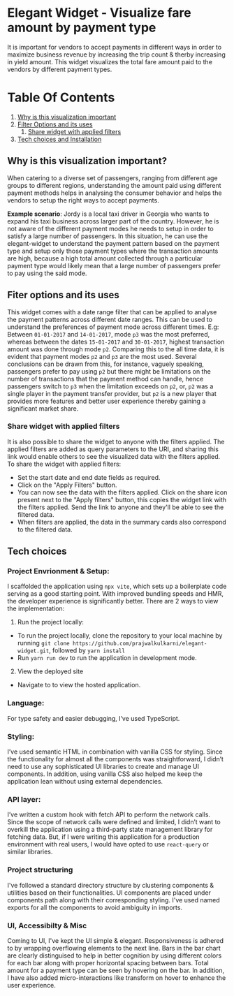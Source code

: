 # Elegant Widget - Visualize fare amount by payment type

It is important for vendors to accept payments in different ways in order to maximize business revenue by increasing the trip count & therby increasing in yield amount.
This widget visualizes the total fare amount paid to the vendors by different payment types.

# Table Of Contents

1. [Why is this visualization important](#visualization_importance)
2. [Filter Options and its uses](#filter_options)
   1. [Share widget with applied filters](#filter_options_share)
3. [Tech choices and Installation](#tech_choices)

## Why is this visualization important? <a name="visualization_importance"></a>

When catering to a diverse set of passengers, ranging from different age groups to different regions, understanding the amount paid using different payment methods helps in analysing the consumer behavior and helps the vendors to setup the right ways to accept payments.

<b>Example scenario</b>: Jordy is a local taxi driver in Georgia who wants to expand his taxi business across larger part of the country. However, he is not aware of the different payment modes he needs to setup in order to satisfy a large number of passengers.
In this situation, he can use the elegant-widget to understand the payment pattern based on the payment type and setup only those payment types where the transaction amounts are high, because a high total amount collected through a particular payment type would likely mean that a large number of passengers prefer to pay using the said mode.

## Fiter options and its uses <a name="filter_options"></a>

This widget comes with a date range filter that can be applied to analyse the payment patterns across different date ranges. This can be used to understand the preferences of payment mode across different times. E.g: Between `01-01-2017` and `14-01-2017`, mode `p3` was the most preferred, whereas between the dates `15-01-2017` and `30-01-2017`, highest transaction amount was done through mode `p2`. Comparing this to the all time data, it is evident that payment modes `p2` and `p3` are the most used.
Several conclusions can be drawn from this, for instance, vaguely speaking, passengers prefer to pay using `p2` but there might be limitations on the number of transactions that the payment method can handle, hence passengers switch to `p3` when the limitation exceeds on `p2`, or, `p2` was a single player in the payment transfer provider, but `p2` is a new player that provides more features and better user experience thereby gaining a significant market share.

### Share widget with applied filters <a name="filter_options_share"></a>

It is also possible to share the widget to anyone with the filters applied. The applied filters are added as query parameters to the URI, and sharing this link would enable others to see the visualized data with the filters applied. To share the widget with applied filters:

- Set the start date and end date fields as required.
- Click on the "Apply Filters" button.
- You can now see the data with the filters applied. Click on the share icon present next to the "Apply filters" button, this copies the widget link with the filters applied. Send the link to anyone and they'll be able to see the filtered data.
- When filters are applied, the data in the summary cards also correspond to the filtered data.

## Tech choices <a name="tech_choices"></a>

### Project Envrionment & Setup:

I scaffolded the application using `npx vite`, which sets up a boilerplate code serving as a good starting point. With improved bundling speeds and HMR, the developer experience is significantly better.
There are 2 ways to view the implementation:

1.  Run the project locally:

- To run the project locally, clone the repository to your local machine by running `git clone https://github.com/prajwalkulkarni/elegant-widget.git`, followed by `yarn install`
- Run `yarn run dev` to run the application in development mode.

2.  View the deployed site

- Navigate to to view the hosted application.

### Language:

For type safety and easier debugging, I’ve used TypeScript.

### Styling:

I’ve used semantic HTML in combination with vanilla CSS for styling. Since the functionality for almost all the components was straightforward, I didn’t need to use any sophisticated UI libraries to create and manage UI components. In addition, using vanilla CSS also helped me keep the application lean without using external dependencies.

### API layer:

I’ve written a custom hook with fetch API to perform the network calls. Since the scope of network calls were defined and limited, I didn’t want to overkill the application using a third-party state management library for fetching data. But, if I were writing this application for a production environment with real users, I would have opted to use `react-query` or similar libraries.

### Project structuring

I've followed a standard directory structure by clustering components & utilities based on their functionalities.
UI components are placed under components path along with their corresponding styling. I've used named exports for all the components to avoid ambiguity in imports.

### UI, Accessibilty & Misc

Coming to UI, I've kept the UI simple & elegant.
Responsiveness is adhered to by wrapping overflowing elements to the next line.
Bars in the bar chart are clearly distinguised to help in better cognition by using different colors for each bar along with proper horizontal spacing between bars. Total amount for a payment type can be seen by hovering on the bar.
In addition, I have also added micro-interactions like transform on hover to enhance the user experience.

